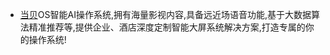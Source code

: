 * [当贝](https://os.dangbei.com/)OS智能AI操作系统,拥有海量影视内容,具备远近场语音功能,基于大数据算法精准推荐等,提供企业、酒店深度定制智能大屏系统解决方案,打造专属的你的操作系统!